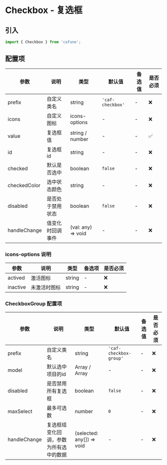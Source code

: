 # Checkbox - 复选框

## 引入
```jsx
import { Checkbox } from 'cafune';
```

## 配置项
| 参数 | 说明 | 类型 | 默认值 |备选值 | 是否必须 |
| --- | --- | --- | --- | --- | --- |
| prefix | 自定义类名 | string | `'caf-checkbox'` | - | ❌ |
| icons | 自定义图标 | icons-options | - | - | ❌ |
| value | 复选框值 | string / number | - | - | ✅  |
| id | 复选框 id | string | - | - | ❌ |
| checked | 默认是否选中 | boolean | `false` | - | ❌ |
| checkedColor | 选中状态颜色 | string | - | - | ❌ |
| disabled | 是否处于禁用状态 | boolean | `false` | - | ❌ |
| handleChange | 值变化时回调事件 | (val: any) => void | - | - | ❌ |


 ### icons-options 说明
| 参数 | 说明 | 类型 | 备选项 | 是否必须 |
| --- | --- | --- | --- | --- |
| actived | 激活图标 | string | - | ❌ |
| inactive | 未激活时图标 | string | - | ❌ |

### CheckboxGroup 配置项
| 参数 | 说明 | 类型 | 默认值 |备选值 | 是否必须 |
| --- | --- | --- | --- | --- | --- |
| prefix | 自定义类名 | string | `'caf-checkbox-group'` | - | ❌ |
| model | 默认选中项目的id | Array / Array | - | - | ❌ |
| disabled | 是否禁用所有复选框 | boolean | `false` | - | ❌ |
| maxSelect | 最多可选数 | number | `0` | - | ❌ |
| handleChange | 复选框组变化回调，参数为所有选中的数据 | (selected: any[]) => void | - | - | ❌ |
